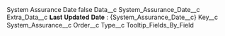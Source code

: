 <?xml version="1.0" encoding="UTF-8"?>
<CustomMetadata xmlns="http://soap.sforce.com/2006/04/metadata" xmlns:xsi="http://www.w3.org/2001/XMLSchema-instance" xmlns:xsd="http://www.w3.org/2001/XMLSchema">
    <label>System Assurance Date</label>
    <protected>false</protected>
    <values>
        <field>Data__c</field>
        <value xsi:type="xsd:string">System_Assurance_Date__c</value>
    </values>
    <values>
        <field>Extra_Data__c</field>
        <value xsi:type="xsd:string">𝗟𝐚𝐬𝐭 𝐔𝐩𝐝𝐚𝐭𝐞𝐝 𝐃𝐚𝐭𝐞 : {System_Assurance_Date__c}</value>
    </values>
    <values>
        <field>Key__c</field>
        <value xsi:type="xsd:string">System_Assurance__c</value>
    </values>
    <values>
        <field>Order__c</field>
        <value xsi:nil="true"/>
    </values>
    <values>
        <field>Type__c</field>
        <value xsi:type="xsd:string">Tooltip_Fields_By_Field</value>
    </values>
</CustomMetadata>
